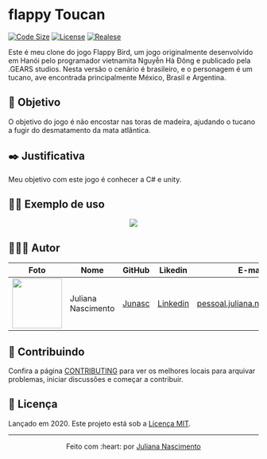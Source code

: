 # flappy Toucan


[![Code Size][code-size]][code-url]
[![License][MIT-license]][MIT-url]
[![Realese][version]][version-url]

Este é meu clone do jogo Flappy Bird, um jogo originalmente desenvolvido em Hanói pelo programador vietnamita Nguyễn Hà Đông e publicado pela .GEARS studios.
Nesta versão o cenário é brasileiro, e o personagem é um tucano, ave encontrada principalmente México, Brasil e Argentina.


## 🎯 Objetivo

O objetivo do jogo é não encostar nas toras de madeira, ajudando o tucano a fugir do desmatamento da mata atlântica. 

## ✒️ Justificativa

Meu objetivo com este jogo é conhecer a C# e unity.


## 👨‍🏫 Exemplo de uso

<p align="center">
  <img src="./.github/gameplay.gif">
</p>

## 👨🏼‍💻 Autor

Foto | Nome | GitHub | Likedin | E-mail
---- | ---- | ------ | ------- | ------
<img src="https://avatars.githubusercontent.com/u/67393173?s=400&u=a5031581a69834b8a34a0246c3ff8174d68964da&v=4" width="100px"> | Juliana Nascimento | [Junasc](https://github.com/Junasc) | [Linkedin](https://www.linkedin.com/in/juliana-nascimento18/) | pessoal.juliana.n@gmail.com

## 🤝 Contribuindo

Confira a página [CONTRIBUTING](.github/CONTRIBUTING-PT-BR.md) para ver os melhores locais para arquivar problemas, iniciar discussões e começar a contribuir.

## 📃 Licença

Lançado em 2020.
Este projeto está sob a [Licença MIT](./LICENSE.md).

---

<p align="center">
    Feito com :heart: por <a href="https://github.com/Junasc">Juliana Nascimento</a>
</p>

<!-- Markdown link & img dfn's -->
[code-size]: https://img.shields.io/github/languages/code-size/gcairesdev/project-template
[code-url]: https://github.com/gcairesdev/project-template

[MIT-license]: https://img.shields.io/github/license/gcairesdev/project-template
[MIT-url]: https://github.com/gcairesdev/project-template/blob/master/LICENSE.md

[version]: https://img.shields.io/github/v/release/gcairesdev/project-template?include_prereleases
[version-url]: https://github.com/gcairesdev/project-template
